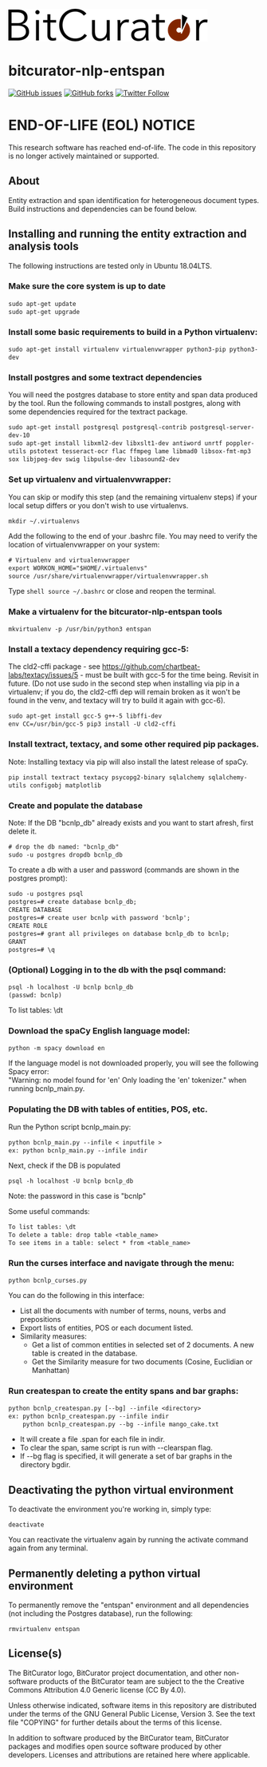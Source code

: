 ![Logo](https://github.com/BitCurator/bitcurator.github.io/blob/main/logos/BitCurator-Basic-400px.png)

# bitcurator-nlp-entspan

[![GitHub issues](https://img.shields.io/github/issues/bitcurator/bitcurator-nlp-entspan.svg)](https://github.com/bitcurator/bitcurator-nlp-entspan/issues)
[![GitHub forks](https://img.shields.io/github/forks/bitcurator/bitcurator-nlp-entspan.svg)](https://github.com/bitcurator/bitcurator-nlp-entspan/network)
[![Twitter Follow](https://img.shields.io/twitter/follow/bitcurator.svg?style=social&label=Follow)](https://twitter.com/bitcurator)

# END-OF-LIFE (EOL) NOTICE 

This research software has reached end-of-life. The code in this repository is no longer actively maintained or supported.

## About

Entity extraction and span identification for heterogeneous document types. Build instructions and dependencies can be found below.

## Installing and running the entity extraction and analysis tools

The following instructions are tested only in Ubuntu 18.04LTS.

### Make sure the core system is up to date

```shell
sudo apt-get update
sudo apt-get upgrade
```

### Install some basic requirements to build in a Python virtualenv:

```shell
sudo apt-get install virtualenv virtualenvwrapper python3-pip python3-dev
```

### Install postgres and some textract dependencies

You will need the postgres database to store entity and span data produced by the tool. Run the following commands to install postgres, along with some dependencies required for the textract package.

```shell
sudo apt-get install postgresql postgresql-contrib postgresql-server-dev-10
sudo apt-get install libxml2-dev libxslt1-dev antiword unrtf poppler-utils pstotext tesseract-ocr flac ffmpeg lame libmad0 libsox-fmt-mp3 sox libjpeg-dev swig libpulse-dev libasound2-dev
```

### Set up virtualenv and virtualenvwrapper:

You can skip or modify this step (and the remaining virtualenv steps) if your local setup differs or you don't wish to use virtualenvs.

```shell
mkdir ~/.virtualenvs
```

Add the following to the end of your .bashrc file. You may need to verify the location of virtualenvwrapper on your system:

```shell
# Virtualenv and virtualenvwrapper
export WORKON_HOME="$HOME/.virtualenvs"
source /usr/share/virtualenvwrapper/virtualenvwrapper.sh
```

Type ```shell source ~/.bashrc``` or close and reopen the terminal.

### Make a virtualenv for the bitcurator-nlp-entspan tools

```shell
mkvirtualenv -p /usr/bin/python3 entspan
```

### Install a textacy dependency requiring gcc-5:

The cld2-cffi package - see https://github.com/chartbeat-labs/textacy/issues/5 - must be built with gcc-5 for the time being. Revisit in future. (Do not use sudo in the second step when installing via pip in a virtualenv; if you do, the cld2-cffi dep will remain broken as it won't be found in the venv, and textacy will try to build it again with gcc-6).

```shell
sudo apt-get install gcc-5 g++-5 libffi-dev
env CC=/usr/bin/gcc-5 pip3 install -U cld2-cffi
```

### Install textract, textacy, and some other required pip packages.

Note: Installing textacy via pip will also install the latest release of spaCy.

```shell
pip install textract textacy psycopg2-binary sqlalchemy sqlalchemy-utils configobj matplotlib
```

### Create and populate the database  

Note: If the DB "bcnlp_db" already exists and you want to start afresh,
first delete it.

```shell
# drop the db named: "bcnlp_db"  
sudo -u postgres dropdb bcnlp_db
```

To create a db with a user and password (commands are shown in the postgres prompt):

```shell
sudo -u postgres psql  
postgres=# create database bcnlp_db;  
CREATE DATABASE  
postgres=# create user bcnlp with password 'bcnlp';  
CREATE ROLE   
postgres=# grant all privileges on database bcnlp_db to bcnlp;  
GRANT  
postgres=# \q  
```

### (Optional) Logging in to the db with the psql command:   
```shell
psql -h localhost -U bcnlp bcnlp_db  
(passwd: bcnlp)
```
To list tables: \dt

### Download the spaCy English language model:

```shell
python -m spacy download en
```

If the language model is not downloaded properly, you will see the following Spacy error:  
"Warning: no model found for 'en' Only loading the 'en' tokenizer."
when running bcnlp_main.py.

### Populating the DB with tables of entities, POS, etc.  

Run the Python script bcnlp_main.py:  

```shell
python bcnlp_main.py --infile < inputfile >   
ex: python bcnlp_main.py --infile indir   
```    

Next, check if the DB is populated  

```shell
psql -h localhost -U bcnlp bcnlp_db  
```
Note: the password in this case is "bcnlp"

Some useful commands:  
```shell
To list tables: \dt  
To delete a table: drop table <table_name>  
To see items in a table: select * from <table_name>  
```    

### Run the curses interface and navigate through the menu:  

```shell
python bcnlp_curses.py  
```

You can do the following in this interface:
- List all the documents with number of terms, nouns, verbs and prepositions
- Export lists of entities, POS or each document listed.
- Similarity measures:
    - Get a list of common entities in selected set of 2 documents. A new
      table is created in the database.
    - Get the Similarity measure for two documents (Cosine, Euclidian or Manhattan)

### Run createspan to create the entity spans and bar graphs:

```shell
python bcnlp_createspan.py [--bg] --infile <directory>   
ex: python bcnlp_createspan.py --infile indir  
    python bcnlp_createspan.py --bg --infile mango_cake.txt   
 ```

- It will create a file <file>.span for each file in indir.  
- To clear the span, same script is run with --clearspan flag.
- If --bg flag is specified, it will generate a set of bar graphs in the directory
bgdir.  

## Deactivating the python virtual environment

To deactivate the environment you're working in, simply type:

```shell
deactivate
```

You can reactivate the virtualenv again by running the activate command again from any terminal.

## Permanently deleting a python virtual environment

To permanently remove the "entspan" environment and all dependencies (not including the Postgres database), run the following:

```shell
rmvirtualenv entspan
```

## License(s)

The BitCurator logo, BitCurator project documentation, and other non-software products of the BitCurator team are subject to the the Creative Commons Attribution 4.0 Generic license (CC By 4.0).

Unless otherwise indicated, software items in this repository are distributed under the terms of the GNU General Public License, Version 3. See the text file "COPYING" for further details about the terms of this license.

In addition to software produced by the BitCurator team, BitCurator packages and modifies open source software produced by other developers. Licenses and attributions are retained here where applicable.
